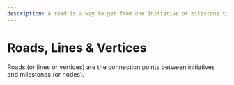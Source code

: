 ```yaml
---
description: A road is a way to get from one initiative or milestone to the next.
---
```


# Roads, Lines & Vertices

Roads \(or lines or vertices\) are the connection points between initiatives and milestones \(or nodes\). 


